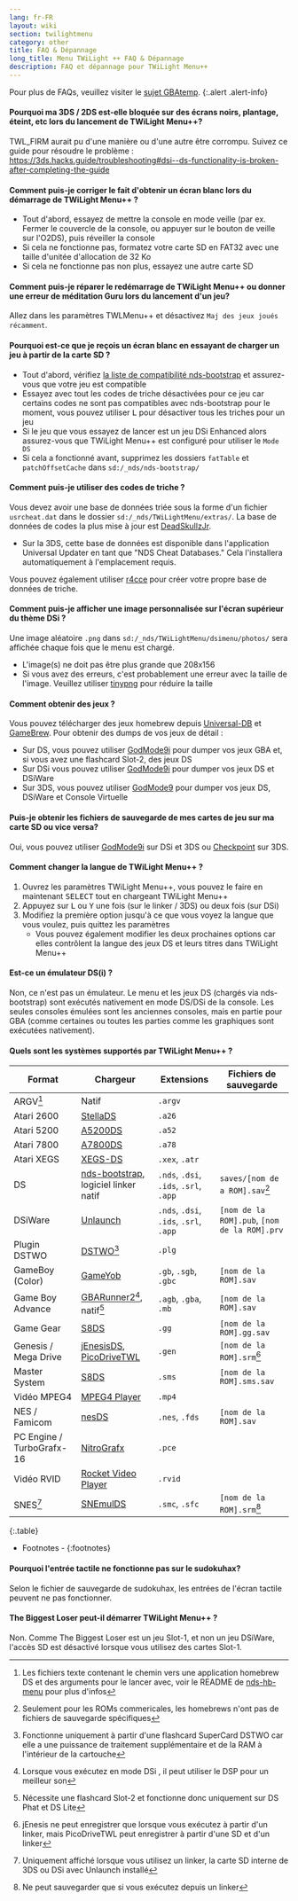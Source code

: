 ```yaml
---
lang: fr-FR
layout: wiki
section: twilightmenu
category: other
title: FAQ & Dépannage
long_title: Menu TWiLight ++ FAQ & Dépannage
description: FAQ et dépannage pour TWiLight Menu++
---
```


Pour plus de FAQs, veuillez visiter le [sujet GBAtemp](https://gbatemp.net/threads/ds-i-3ds-twilight-menu-gui-for-ds-i-games-and-ds-i-menu-replacement.472200/).
{:.alert .alert-info}

#### Pourquoi ma 3DS / 2DS est-elle bloquée sur des écrans noirs, plantage, éteint, etc lors du lancement de TWiLight Menu++?
TWL_FIRM aurait pu d'une manière ou d'une autre être corrompu. Suivez ce guide pour résoudre le problème : <https://3ds.hacks.guide/troubleshooting#dsi--ds-functionality-is-broken-after-completing-the-guide>

#### Comment puis-je corriger le fait d'obtenir un écran blanc lors du démarrage de TWiLight Menu++ ?
- Tout d'abord, essayez de mettre la console en mode veille (par ex. Fermer le couvercle de la console, ou appuyer sur le bouton de veille sur l'O2DS), puis réveiller la console
- Si cela ne fonctionne pas, formatez votre carte SD en FAT32 avec une taille d'unitée d'allocation de 32 Ko
- Si cela ne fonctionne pas non plus, essayez une autre carte SD

#### Comment puis-je réparer le redémarrage de TWiLight Menu++ ou donner une erreur de méditation Guru lors du lancement d'un jeu?
Allez dans les paramètres TWLMenu++ et désactivez `Maj des jeux joués récamment`.

#### Pourquoi est-ce que je reçois un écran blanc en essayant de charger un jeu à partir de la carte SD ?
- Tout d'abord, vérifiez [la liste de compatibilité nds-bootstrap](https://docs.google.com/spreadsheets/d/1LRTkXOUXraTMjg1eedz_f7b5jiuyMv2x6e_jY_nyHSc/htmlview#gid=0) et assurez-vous que votre jeu est compatible
- Essayez avec tout les codes de triche désactivées pour ce jeu car certains codes ne sont pas compatibles avec nds-bootstrap pour le moment, vous pouvez utiliser <kbd class="l">L</kbd> pour désactiver tous les triches pour un jeu
- Si le jeu que vous essayez de lancer est un jeu DSi Enhanced alors assurez-vous que TWiLight Menu++ est configuré pour utiliser le `Mode DS`
- Si cela a fonctionné avant, supprimez les dossiers `fatTable` et `patchOffsetCache` dans `sd:/_nds/nds-bootstrap/`

#### Comment puis-je utiliser des codes de triche ?
Vous devez avoir une base de données triée sous la forme d'un fichier `usrcheat.dat` dans le dossier `sd:/_nds/TWiLightMenu/extras/`. La base de données de codes la plus mise à jour est [DeadSkullzJr](https://gbatemp.net/threads/deadskullzjrs-flashcart-cheat-databases.488711/).
- Sur la 3DS, cette base de données est disponible dans l'application Universal Updater en tant que "NDS Cheat Databases." Cela l'installera automatiquement à l'emplacement requis.

Vous pouvez également utiliser [r4cce](http://hp.vector.co.jp/authors/VA013928/soft_en.html) pour créer votre propre base de données de triche.

#### Comment puis-je afficher une image personnalisée sur l'écran supérieur du thème DSi ?
Une image aléatoire `.png` dans `sd:/_nds/TWiLightMenu/dsimenu/photos/` sera affichée chaque fois que le menu est chargé.

- L'image(s) ne doit pas être plus grande que 208x156
- Si vous avez des erreurs, c'est probablement une erreur avec la taille de l'image. Veuillez utiliser [tinypng](https://tinypng.com) pour réduire la taille

#### Comment obtenir des jeux ?
Vous pouvez télécharger des jeux homebrew depuis [Universal-DB](https://db.universal-team.net/ds) et [GameBrew](https://www.gamebrew.org/wiki/List_of_all_DS_homebrew#Games). Pour obtenir des dumps de vos jeux de détail :
- Sur DS, vous pouvez utiliser [GodMode9i](https://github.com/DS-Homebrew/GodMode9i/releases) pour dumper vos jeux GBA et, si vous avez une flashcard Slot-2, des jeux DS
- Sur DSi vous pouvez utiliser [GodMode9i](https://github.com/DS-Homebrew/GodMode9i/releases) pour dumper vos jeux DS et DSiWare
- Sur 3DS, vous pouvez utiliser [GodMode9](https://github.com/d0k3/GodMode9/releases) pour dumper vos jeux DS, DSiWare et Console Virtuelle

#### Puis-je obtenir les fichiers de sauvegarde de mes cartes de jeu sur ma carte SD ou vice versa?
Oui, vous pouvez utiliser [GodMode9i](https://github.com/DS-Homebrew/GodMode9i/releases) sur DSi et 3DS ou [Checkpoint](https://github.com/FlagBrew/Checkpoint/releases) sur 3DS.

#### Comment changer la langue de TWiLight Menu++ ?
1. Ouvrez les paramètres TWiLight Menu++, vous pouvez le faire en maintenant <kbd>SELECT</kbd> tout en chargeant TWiLight Menu++
1. Appuyez sur <kbd class="l">L</kbd> ou <kbd class="face">Y</kbd> une fois (sur le linker / 3DS) ou deux fois (sur DSi)
1. Modifiez la première option jusqu'à ce que vous voyez la langue que vous voulez, puis quittez les paramètres
   - Vous pouvez également modifier les deux prochaines options car elles contrôlent la langue des jeux DS et leurs titres dans TWiLight Menu++

#### Est-ce un émulateur DS(i) ?
Non, ce n'est pas un émulateur. Le menu et les jeux DS (chargés via nds-bootstrap) sont exécutés nativement en mode DS/DSi de la console. Les seules consoles émulées sont les anciennes consoles, mais en partie pour GBA (comme certaines ou toutes les parties comme les graphiques sont exécutées nativement).

#### Quels sont les systèmes supportés par TWiLight Menu++ ?

| Format                    | Chargeur                                      | Extensions                             | Fichiers de sauvegarde                       |
| ------------------------- | --------------------------------------------- | -------------------------------------- | -------------------------------------------- |
| ARGV[^1]                  | Natif                                         | `.argv`                                |                                              |
| Atari 2600                | [StellaDS][stellads]                          | `.a26`                                 |                                              |
| Atari 5200                | [A5200DS][a5200ds]                            | `.a52`                                 |                                              |
| Atari 7800                | [A7800DS][a7800ds]                            | `.a78`                                 |                                              |
| Atari XEGS                | [XEGS-DS][xegs-ds]                            | `.xex`, `.atr`                         |                                              |
| DS                        | [nds-bootstrap][ndsbs], logiciel linker natif | `.nds`, `.dsi`, `.ids`, `.srl`, `.app` | `saves/[nom de a ROM].sav`[^2]               |
| DSiWare                   | [Unlaunch][unlaunch]                          | `.nds`, `.dsi`, `.ids`, `.srl`, `.app` | `[nom de la ROM].pub`, `[nom de la ROM].prv` |
| Plugin DSTWO              | [DSTWO][dstwo][^3]                            | `.plg`                                 |                                              |
| GameBoy (Color)           | [GameYob][gameyob]                            | `.gb`, `.sgb`, `.gbc`                  | `[nom de la ROM].sav`                        |
| Game Boy Advance          | [GBARunner2][gbarunner2][^4], natif[^5]       | `.agb`, `.gba`, `.mb`                  | `[nom de la ROM].sav`                        |
| Game Gear                 | [S8DS][s8ds]                                  | `.gg`                                  | `[nom de la ROM].gg.sav`                     |
| Genesis / Mega Drive      | [jEnesisDS][jenesis], [PicoDriveTWL][pdtwl]   | `.gen`                                 | `[nom de la ROM].srm`[^6]                    |
| Master System             | [S8DS][s8ds]                                  | `.sms`                                 | `[nom de la ROM].sms.sav`                    |
| Vidéo MPEG4               | [MPEG4 Player][mpeg4player]                   | `.mp4`                                 |                                              |
| NES / Famicom             | [nesDS][nesds]                                | `.nes`, `.fds`                         | `[nom de la ROM].sav`                        |
| PC Engine / TurboGrafx-16 | [NitroGrafx][nitrografx]                      | `.pce`                                 |                                              |
| Vidéo RVID                | [Rocket Video Player][rvidplayer]             | `.rvid`                                |                                              |
| SNES[^7]                  | [SNEmulDS][snemulds]                          | `.smc`, `.sfc`                         | `[nom de la ROM].srm`[^8]                    |
{:.table}

- Footnotes -
{:footnotes}

#### Pourquoi l'entrée tactile ne fonctionne pas sur le sudokuhax?
Selon le fichier de sauvegarde de sudokuhax, les entrées de l'écran tactile peuvent ne pas fonctionner.

#### The Biggest Loser peut-il démarrer TWiLight Menu++ ?
Non. Comme The Biggest Loser est un jeu Slot-1, et non un jeu DSiWare, l'accès SD est désactivé lorsque vous utilisez des cartes Slot-1.

[^1]: Les fichiers texte contenant le chemin vers une application homebrew DS et des arguments pour le lancer avec, voir le README de [nds-hb-menu](https://github.com/devkitPro/nds-hb-menu#passing-arguments) pour plus d'infos
[^2]: Seulement pour les ROMs commericales, les homebrews n'ont pas de fichiers de sauvegarde spécifiques
[^3]: Fonctionne uniquement à partir d'une flashcard SuperCard DSTWO car elle a une puissance de traitement supplémentaire et de la RAM à l'intérieur de la cartouche
[^4]: Lorsque vous exécutez en mode DSi , il peut utiliser le DSP pour un meilleur son
[^5]: Nécessite une flashcard Slot-2 et fonctionne donc uniquement sur DS Phat et DS Lite
[^6]: jEnesis ne peut enregistrer que lorsque vous exécutez à partir d'un linker, mais PicoDriveTWL peut enregistrer à partir d'une SD et d'un linker
[^7]: Uniquement affiché lorsque vous utilisez un linker, la carte SD interne de 3DS ou DSi avec Unlaunch installé
[^8]: Ne peut sauvegarder que si vous exécutez depuis un linker

[a5200ds]: https://github.com/wavemotion-dave/A5200DS
[a7800ds]: https://github.com/wavemotion-dave/A7800DS
[dstwo]: http://eng.supercard.sc
[gameyob]: https://github.com/Drenn1/GameYob
[gbarunner2]: https://github.com/Gericom/GBARunner2
[jenesis]: https://www.gamebrew.org/wiki/JEnesisDS
[mpeg4player]: https://gbatemp.net/threads/544095
[ndsbs]: https://github.com/DS-Homebrew/nds-bootstrap
[nesds]: https://github.com/DS-Homebrew/NesDS
[nitrografx]: https://www.gamebrew.org/wiki/NitroGrafx
[pdtwl]: https://github.com/DS-Homebrew/PicoDriveTWL
[rvidplayer]: https://gbatemp.net/threads/539163
[s8ds]: https://www.gamebrew.org/wiki/S8DS
[snemulds]: https://www.gamebrew.org/wiki/SNEmulDS
[stellads]: https://github.com/wavemotion-dave/StellaDS
[unlaunch]: https://problemkaputt.de/unlaunch.htm
[xegs-ds]: https://github.com/wavemotion-dave/XEGS-DS
